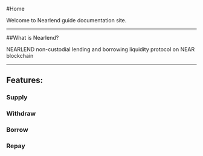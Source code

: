 #Home

Welcome to Nearlend guide documentation site.

---

##What is Nearlend?

NEARLEND non-custodial lending and borrowing liquidity protocol on NEAR blockchain

---

## Features:

### Supply

### Withdraw

### Borrow

### Repay

